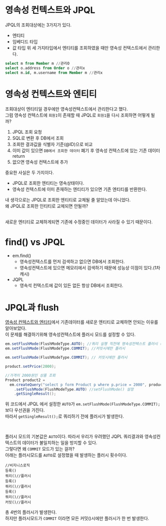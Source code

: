 # 영속성 컨텍스트와 JPQL
JPQL의 조회대상에는 3가지가 있다.
  - 엔티티
  - 임베디드 타입
  - 값 타입
위 세 가지타입에서 엔티티를 조회하였을 때만 영속성 컨텍스트에서 관리한다.

```sql
select m from Member m //관리O
select o.address from Order o //관리x
select m.id, m.username from Member m //관리x
```

# 영속성 컨텍스트와 엔티티
조회대상이 엔티티일 경우에만 영속성컨텍스트에서 관리한다고 했다.<br>
그럼 영속성 컨텍스트에 `회원1`이 존재할 때 JPQL로 `회원1`을 다시 조회하면 어떻게 될까?<br>

1. JPQL 조회 요청
2. SQL로 변환 후 DB에서 조회
3. 조회한 결과값을 식별자 기준(@ID)으로 비교
4. 이미 값이 있으면 `DB에서 조회한 데이터` 폐기 후 영속성 컨텍스트에 있는 기존 데이터 return
5. 없으면 영속성 컨텍스트에 추가

중요한 사실은 두 가지이다.
-  JPQL로 조회한 엔티티는 영속상태이다.
-  영속성 컨텍스트에 이미 존재하는 엔티티가 있으면 기존 엔티티를 반환한다.

내 생각으로는 JPQL로 조회한 엔티티로 교체될 줄 알았는데 아니었다.<br>
왜 JPQL로 조회한 인티티로 교체되면 안될까?<br>
<br>

새로운 엔티티로 교체하게되면 기존에 수정중인 데이터가 사라질 수 있기 때문이다.

# find() vs JPQL
- em.find()
  - 영속성컨텍스트를 먼저 검색하고 없으면 DB에서 조회한다.
  - 영속성컨텍스트에 있으면 메모리에서 검색하기 때문에 성능상 이점이 있다.(1차 캐시)
- JQPL
  - 영속석 컨텍스트에 값이 있든 없든 항상 DB에서 조회한다.

# JPQL과 flush
[영속성 컨텍스트와 엔티티](#영속성-컨텍스트와-엔티티)에서 기존데이터를 새로운 엔티티로 교체하면 안되는 이유를 알아보았다.<br>
이 문제를 해결하기위해 영속성컨텍스트에 플러시 모드를 설정할 수 있다.<br>

```java
em.setFlushMode(FlushModeType.AUTO); //쿼리 실행 직전에 영속성컨텍스트 플러시 (기본값)
em.setFlushMode(FlushModeType.COMMIT); //커밋시에만 플러시
```

```java
em.setFlushMode(FlushModeType.COMMIT); // 커밋시에만 플러시

product.setPrice(2000);

//가격이 2000원인 상품 조회
Product product2 =
  em.createQuery("select p form Product p where p.price = 2000", product.class)
    .setFlushMode(FlushModeType.AUTO) //setFlushMode() 설정
    .getSingleResult();
```

위 코드에서 JPQL 에서 설정한 `AUTO`가 `em.setFlushMode(FlushModeType.COMMIT);` 보다 우선권을 가진다.<br>
따라서 `getSingleResult();`로 쿼리하기 전에 플러시가 발생한다.<br>

<br>

플러시 모드의 기본값은 `AUTO`이다. 따라서 우리가 우려했던 JQPL 쿼리결과와 영속성컨텍스트의 데이터가 불일치하는 일을 방지할 수 있다.<br>
그렇다면 왜 `COMMIT` 모드가 있는 걸까?<br>
아래는 플러시모드를 `AUTO`로 설정했을 때 발생하는 플러시 횟수이다.

```
//비지니스로직
등록()
쿼리()//플러시
등록()
쿼리()//플러시
등록()
쿼리()//플러시
커밋()//플러시
```

총 4번의 플러시가 발생한다.<br>
하지만 플러시모드가 `COMMIT` 이라면 모든 커밋()시에만 플러시가 한 번 발생한다.<br>




